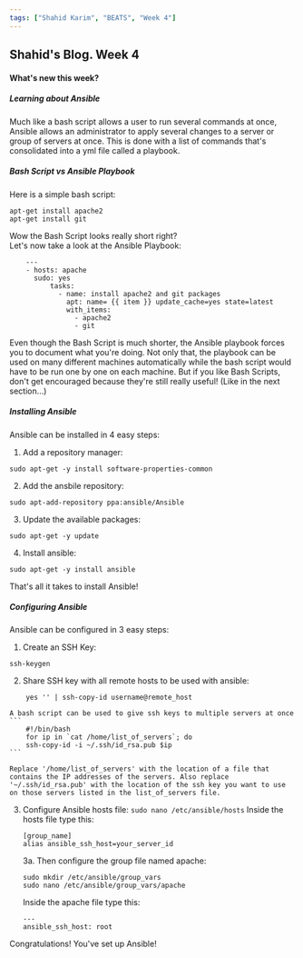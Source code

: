 ```yaml
---
tags: ["Shahid Karim", "BEATS", "Week 4"]
---
```

## Shahid's Blog. Week 4
#### What's new this week?

##### Learning about Ansible
Much like a bash script allows a user to run several commands at once, Ansible allows an administrator to apply several changes to a server or group of servers at once. This is done with a list of commands that's consolidated into a yml file called a playbook.

##### Bash Script vs Ansible Playbook
Here is a simple bash script: <br>

```
apt-get install apache2
apt-get install git
```

Wow the Bash Script looks really short right? <br>
Let's now take a look at the Ansible Playbook: <br>
```
    ---
    - hosts: apache
      sudo: yes
          tasks:
            - name: install apache2 and git packages
              apt: name= {{ item }} update_cache=yes state=latest
              with_items:
                - apache2
                - git
```
Even though the Bash Script is much shorter, the Ansible playbook forces you to document what you're doing. Not only that, the playbook can be used on many different machines automatically while the bash script would have to be run one by one on each machine. But if you like Bash Scripts, don't get encouraged because they're still really useful! (Like in the next section...)

##### Installing Ansible
Ansible can be installed in 4 easy steps:
  1. Add a repository manager:

  ```
  sudo apt-get -y install software-properties-common
  ```

  2. Add the ansbile repository:

  ```
  sudo apt-add-repository ppa:ansible/Ansible
  ```

  3. Update the available packages:

  ```
  sudo apt-get -y update
  ```

  4. Install ansible:

  ```
  sudo apt-get -y install ansible
  ```

That's all it takes to install Ansible!

##### Configuring Ansible
Ansible can be configured in 3 easy steps:
  1. Create an SSH Key:

  ```
  ssh-keygen
  ```

  2. Share SSH key with all remote hosts to be used with ansible:

  ```
      yes '' | ssh-copy-id username@remote_host
  ```

    A bash script can be used to give ssh keys to multiple servers at once
    ```
        #!/bin/bash
        for ip in `cat /home/list_of_servers`; do
        ssh-copy-id -i ~/.ssh/id_rsa.pub $ip
    ```

    Replace '/home/list_of_servers' with the location of a file that contains the IP addresses of the servers. Also replace '~/.ssh/id_rsa.pub' with the location of the ssh key you want to use on those servers listed in the list_of_servers file.

  3. Configure Ansible hosts file:
    ```
    sudo nano /etc/ansible/hosts
    ```
      Inside the hosts file type this:
      ```
      [group_name]
      alias ansible_ssh_host=your_server_id
      ```
      3a. Then configure the group file named apache:
        ```
        sudo mkdir /etc/ansible/group_vars
        sudo nano /etc/ansible/group_vars/apache
        ```

      Inside the apache file type this:
      ```
      ---
      ansible_ssh_host: root
      ```
Congratulations! You've set up Ansible!
